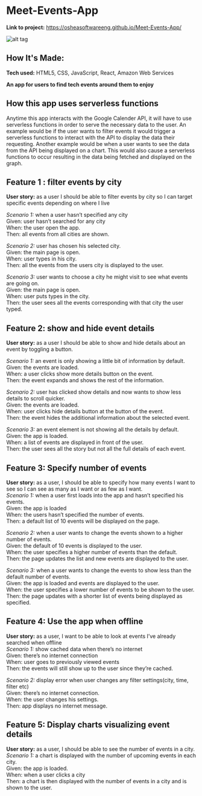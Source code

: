 # Meet-Events-App

**Link to project:** https://osheasoftwareeng.github.io/Meet-Events-App/ <br>

![alt tag](https://imgur.com/N8lxMvQ.png)

## How It's Made:

**Tech used:** HTML5, CSS, JavaScript, React, Amazon Web Services

**An app for users to find tech events around them to enjoy**

## How this app uses serverless functions

Anytime this app interacts with the Google Calender API, it will have to use serverless functions in order to serve the necessary data to the user. An example would be if the user wants to filter events it would trigger a serverless functions to interact with the API to display the data their requesting. Another example would be when a user wants to see the data from the API being displayed on a chart. This would also cause a serverless functions to occur resulting in the data being fetched and displayed on the graph.

## Feature 1 : filter events by city

**User story:** as a user I should be able to filter events by city so I can target specific events depending on where I live

_Scenario 1:_ when a user hasn’t specified any city </br>
Given: user hasn’t searched for any city </br>
When: the user open the app. </br>
Then: all events from all cities are shown. </br>

_Scenario 2:_ user has chosen his selected city. </br>
Given: the main page is open. </br>
When: user types in his city. </br>
Then: all the events from the users city is displayed to the user. </br>

_Scenario 3:_ user wants to choose a city he might visit to see what events are going on. </br>
Given: the main page is open. </br>
When: user puts types in the city. </br>
Then: the user sees all the events corresponding with that city the user typed. </br>

## Feature 2: show and hide event details

**User story:** as a user I should be able to show and hide details about an event by toggling a button.

_Scenario 1:_ an event is only showing a little bit of information by default. </br>
Given: the events are loaded. </br>
When: a user clicks show more details button on the event. </br>
Then: the event expands and shows the rest of the information. </br>

_Scenario 2:_ user has clicked show details and now wants to show less details to scroll quicker. </br>
Given: the events are loaded. </br>
When: user clicks hide details button at the button of the event. </br>
Then: the event hides the additional information about the selected event. </br>

_Scenario 3:_ an event element is not showing all the details by default. </br>
Given: the app is loaded. </br>
When: a list of events are displayed in front of the user. </br>
Then: the user sees all the story but not all the full details of each event. </br>

## Feature 3: Specify number of events

**User story:** as a user, I should be able to specify how many events I want to see so I can see as many as I want or as few as I want. </br>
_Scenario 1:_ when a user first loads into the app and hasn’t specified his events. </br>
Given: the app is loaded </br>
When: the users hasn’t specified the number of events. </br>
Then: a default list of 10 events will be displayed on the page. </br>

_Scenario 2:_ when a user wants to change the events shown to a higher number of events. </br>
Given: the default of 10 events is displayed to the user. </br>
When: the user specifies a higher number of events than the default. </br>
Then: the page updates the list and new events are displayed to the user. </br>

_Scenario 3:_ when a user wants to change the events to show less than the default number of events. </br>
Given: the app is loaded and events are displayed to the user. </br>
When: the user specifies a lower number of events to be shown to the user. </br>
Then: the page updates with a shorter list of events being displayed as specified. </br>

## Feature 4: Use the app when offline

**User story:** as a user, I want to be able to look at events I’ve already searched when offline </br>
_Scenario 1:_ show cached data when there’s no internet </br>
Given: there’s no internet connection </br>
When: user goes to previously viewed events </br>
Then: the events will still show up to the user since they’re cached. </br>

_Scenario 2:_ display error when user changes any filter settings(city, time, filter etc) </br>
Given: there’s no internet connection. </br>
When: the user changes his settings. </br>
Then: app displays no internet message. </br>

## Feature 5: Display charts visualizing event details

**User story:** as a user, I should be able to see the number of events in a city. </br>
_Scenario 1:_ a chart is displayed with the number of upcoming events in each city. </br>
Given: the app is loaded. </br>
When: when a user clicks a city </br>
Then: a chart is then displayed with the number of events in a city and is shown to the user.
